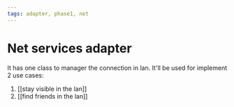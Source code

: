 ```yaml
---
tags: adapter, phase1, net
---
```


# Net services adapter

It has one class to manager the connection in lan. It'll be used for implement 2 use cases:
1. [[stay visible in the lan]]
1. [[find friends in the lan]]

